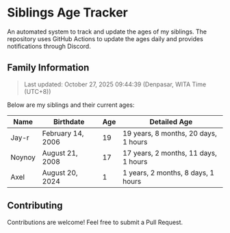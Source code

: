# Siblings Age Tracker

An automated system to track and update the ages of my siblings. The repository uses GitHub Actions to update the ages daily and provides notifications through Discord.

## Family Information

> Last updated: October 27, 2025 09:44:39 (Denpasar, WITA Time (UTC+8))

Below are my siblings and their current ages:

| Name | Birthdate | Age | Detailed Age |
|------|-----------|-----|-------------|
| Jay-r | February 14, 2006 | 19 | 19 years, 8 months, 20 days, 1 hours |
| Noynoy | August 21, 2008 | 17 | 17 years, 2 months, 11 days, 1 hours |
| Axel | August 20, 2024 | 1 | 1 years, 2 months, 8 days, 1 hours |

## Contributing

Contributions are welcome! Feel free to submit a Pull Request.